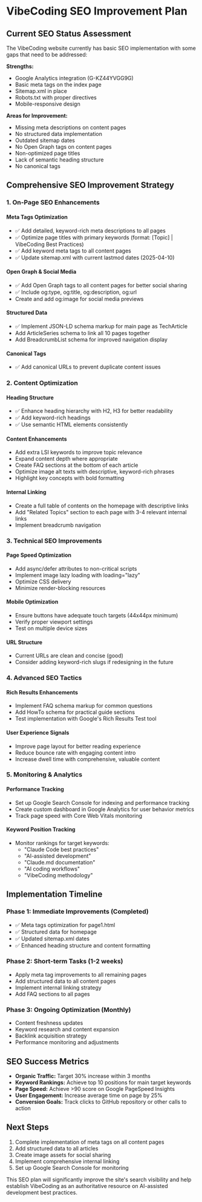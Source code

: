 # VibeCoding SEO Improvement Plan

## Current SEO Status Assessment

The VibeCoding website currently has basic SEO implementation with some gaps that need to be addressed:

**Strengths:**
- Google Analytics integration (G-KZ44YVGG9G)
- Basic meta tags on the index page
- Sitemap.xml in place
- Robots.txt with proper directives
- Mobile-responsive design

**Areas for Improvement:**
- Missing meta descriptions on content pages
- No structured data implementation
- Outdated sitemap dates
- No Open Graph tags on content pages
- Non-optimized page titles
- Lack of semantic heading structure
- No canonical tags

## Comprehensive SEO Improvement Strategy

### 1. On-Page SEO Enhancements

#### Meta Tags Optimization
- ✅ Add detailed, keyword-rich meta descriptions to all pages
- ✅ Optimize page titles with primary keywords (format: [Topic] | VibeCoding Best Practices)
- ✅ Add keyword meta tags to all content pages
- ✅ Update sitemap.xml with current lastmod dates (2025-04-10)

#### Open Graph & Social Media
- ✅ Add Open Graph tags to all content pages for better social sharing
- ✅ Include og:type, og:title, og:description, og:url
- Create and add og:image for social media previews

#### Structured Data
- ✅ Implement JSON-LD schema markup for main page as TechArticle
- Add ArticleSeries schema to link all 10 pages together
- Add BreadcrumbList schema for improved navigation display

#### Canonical Tags
- ✅ Add canonical URLs to prevent duplicate content issues

### 2. Content Optimization

#### Heading Structure
- ✅ Enhance heading hierarchy with H2, H3 for better readability
- ✅ Add keyword-rich headings
- ✅ Use semantic HTML elements consistently

#### Content Enhancements
- Add extra LSI keywords to improve topic relevance
- Expand content depth where appropriate
- Create FAQ sections at the bottom of each article
- Optimize image alt texts with descriptive, keyword-rich phrases
- Highlight key concepts with bold formatting

#### Internal Linking
- Create a full table of contents on the homepage with descriptive links
- Add "Related Topics" section to each page with 3-4 relevant internal links
- Implement breadcrumb navigation

### 3. Technical SEO Improvements

#### Page Speed Optimization
- Add async/defer attributes to non-critical scripts
- Implement image lazy loading with loading="lazy"
- Optimize CSS delivery
- Minimize render-blocking resources

#### Mobile Optimization
- Ensure buttons have adequate touch targets (44x44px minimum)
- Verify proper viewport settings
- Test on multiple device sizes

#### URL Structure
- Current URLs are clean and concise (good)
- Consider adding keyword-rich slugs if redesigning in the future

### 4. Advanced SEO Tactics

#### Rich Results Enhancements
- Implement FAQ schema markup for common questions
- Add HowTo schema for practical guide sections
- Test implementation with Google's Rich Results Test tool

#### User Experience Signals
- Improve page layout for better reading experience
- Reduce bounce rate with engaging content intro
- Increase dwell time with comprehensive, valuable content

### 5. Monitoring & Analytics

#### Performance Tracking
- Set up Google Search Console for indexing and performance tracking
- Create custom dashboard in Google Analytics for user behavior metrics
- Track page speed with Core Web Vitals monitoring

#### Keyword Position Tracking
- Monitor rankings for target keywords:
  - "Claude Code best practices"
  - "AI-assisted development"
  - "Claude.md documentation"
  - "AI coding workflows"
  - "VibeCoding methodology"

## Implementation Timeline

### Phase 1: Immediate Improvements (Completed)
- ✅ Meta tags optimization for page1.html
- ✅ Structured data for homepage
- ✅ Updated sitemap.xml dates
- ✅ Enhanced heading structure and content formatting

### Phase 2: Short-term Tasks (1-2 weeks)
- Apply meta tag improvements to all remaining pages
- Add structured data to all content pages
- Implement internal linking strategy
- Add FAQ sections to all pages

### Phase 3: Ongoing Optimization (Monthly)
- Content freshness updates
- Keyword research and content expansion
- Backlink acquisition strategy
- Performance monitoring and adjustments

## SEO Success Metrics

- **Organic Traffic:** Target 30% increase within 3 months
- **Keyword Rankings:** Achieve top 10 positions for main target keywords
- **Page Speed:** Achieve >90 score on Google PageSpeed Insights
- **User Engagement:** Increase average time on page by 25%
- **Conversion Goals:** Track clicks to GitHub repository or other calls to action

## Next Steps

1. Complete implementation of meta tags on all content pages
2. Add structured data to all articles
3. Create image assets for social sharing
4. Implement comprehensive internal linking
5. Set up Google Search Console for monitoring

This SEO plan will significantly improve the site's search visibility and help establish VibeCoding as an authoritative resource on AI-assisted development best practices.